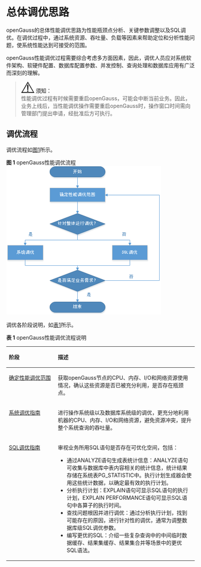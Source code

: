 # 总体调优思路<a name="ZH-CN_TOPIC_0245374518"></a>

openGauss的总体性能调优思路为性能瓶颈点分析、关键参数调整以及SQL调优。在调优过程中，通过系统资源、吞吐量、负载等因素来帮助定位和分析性能问题，使系统性能达到可接受的范围。

openGauss性能调优过程需要综合考虑多方面因素，因此，调优人员应对系统软件架构、软硬件配置、数据库配置参数、并发控制、查询处理和数据库应用有广泛而深刻的理解。

>![](public_sys-resources/icon-notice.gif) **须知：**   
>性能调优过程有时候需要重启openGauss，可能会中断当前业务。因此，业务上线后，当性能调优操作需要重启openGauss时，操作窗口时间需向管理部门提出申请，经批准后方可执行。  

## 调优流程<a name="zh-cn_topic_0237121483_zh-cn_topic_0073253541_zh-cn_topic_0040046511_section7336753113553"></a>

调优流程如[图1](#zh-cn_topic_0237121483_zh-cn_topic_0073253541_zh-cn_topic_0040046511_fig52278782113544)所示。

**图 1**  openGauss性能调优流程<a name="zh-cn_topic_0237121483_zh-cn_topic_0073253541_zh-cn_topic_0040046511_fig52278782113544"></a>  
![](figures/性能调优流程.png "openGauss性能调优流程")

调优各阶段说明，如[表1](#zh-cn_topic_0237121483_zh-cn_topic_0073253541_zh-cn_topic_0040046511_table18747316113544)所示。

**表 1**  openGauss性能调优流程说明

<a name="zh-cn_topic_0237121483_zh-cn_topic_0073253541_zh-cn_topic_0040046511_table18747316113544"></a>
<table><thead align="left"><tr id="zh-cn_topic_0237121483_zh-cn_topic_0073253541_zh-cn_topic_0040046511_row57564514113544"><th class="cellrowborder" valign="top" width="26%" id="mcps1.2.3.1.1"><p id="zh-cn_topic_0237121483_zh-cn_topic_0073253541_zh-cn_topic_0040046511_p32214083113544"><a name="zh-cn_topic_0237121483_zh-cn_topic_0073253541_zh-cn_topic_0040046511_p32214083113544"></a><a name="zh-cn_topic_0237121483_zh-cn_topic_0073253541_zh-cn_topic_0040046511_p32214083113544"></a>阶段</p>
</th>
<th class="cellrowborder" valign="top" width="74%" id="mcps1.2.3.1.2"><p id="zh-cn_topic_0237121483_zh-cn_topic_0073253541_zh-cn_topic_0040046511_p59203969113544"><a name="zh-cn_topic_0237121483_zh-cn_topic_0073253541_zh-cn_topic_0040046511_p59203969113544"></a><a name="zh-cn_topic_0237121483_zh-cn_topic_0073253541_zh-cn_topic_0040046511_p59203969113544"></a>描述</p>
</th>
</tr>
</thead>
<tbody><tr id="zh-cn_topic_0237121483_zh-cn_topic_0073253541_zh-cn_topic_0040046511_row30792195113544"><td class="cellrowborder" valign="top" width="26%" headers="mcps1.2.3.1.1 "><p id="zh-cn_topic_0237121483_zh-cn_topic_0073253541_zh-cn_topic_0040046511_p11139890113544"><a name="zh-cn_topic_0237121483_zh-cn_topic_0073253541_zh-cn_topic_0040046511_p11139890113544"></a><a name="zh-cn_topic_0237121483_zh-cn_topic_0073253541_zh-cn_topic_0040046511_p11139890113544"></a><a href="确定性能调优范围.md">确定性能调优范围</a></p>
</td>
<td class="cellrowborder" valign="top" width="74%" headers="mcps1.2.3.1.2 "><p id="zh-cn_topic_0237121483_zh-cn_topic_0073253541_p6652358711738"><a name="zh-cn_topic_0237121483_zh-cn_topic_0073253541_p6652358711738"></a><a name="zh-cn_topic_0237121483_zh-cn_topic_0073253541_p6652358711738"></a>获取openGauss节点的CPU、内存、I/O和网络资源使用情况，确认这些资源是否已被充分利用，是否存在瓶颈点。</p>
</td>
</tr>
<tr id="zh-cn_topic_0237121483_zh-cn_topic_0073253541_zh-cn_topic_0040046511_row7268277113544"><td class="cellrowborder" valign="top" width="26%" headers="mcps1.2.3.1.1 "><p id="zh-cn_topic_0237121483_zh-cn_topic_0073253541_zh-cn_topic_0040046511_p51859545113544"><a name="zh-cn_topic_0237121483_zh-cn_topic_0073253541_zh-cn_topic_0040046511_p51859545113544"></a><a name="zh-cn_topic_0237121483_zh-cn_topic_0073253541_zh-cn_topic_0040046511_p51859545113544"></a><a href="系统调优指南.md">系统调优指南</a></p>
</td>
<td class="cellrowborder" valign="top" width="74%" headers="mcps1.2.3.1.2 "><p id="zh-cn_topic_0237121483_zh-cn_topic_0073253541_zh-cn_topic_0040046511_p39873610113544"><a name="zh-cn_topic_0237121483_zh-cn_topic_0073253541_zh-cn_topic_0040046511_p39873610113544"></a><a name="zh-cn_topic_0237121483_zh-cn_topic_0073253541_zh-cn_topic_0040046511_p39873610113544"></a>进行操作系统级以及数据库系统级的调优，更充分地利用机器的CPU、内存、I/O和网络资源，避免资源冲突，提升整个系统查询的吞吐量。</p>
</td>
</tr>
<tr id="zh-cn_topic_0237121483_zh-cn_topic_0073253541_zh-cn_topic_0040046511_row23318170113544"><td class="cellrowborder" valign="top" width="26%" headers="mcps1.2.3.1.1 "><p id="zh-cn_topic_0237121483_zh-cn_topic_0073253541_zh-cn_topic_0040046511_p9723624113544"><a name="zh-cn_topic_0237121483_zh-cn_topic_0073253541_zh-cn_topic_0040046511_p9723624113544"></a><a name="zh-cn_topic_0237121483_zh-cn_topic_0073253541_zh-cn_topic_0040046511_p9723624113544"></a><a href="SQL调优指南.md">SQL调优指南</a></p>
</td>
<td class="cellrowborder" valign="top" width="74%" headers="mcps1.2.3.1.2 "><p id="zh-cn_topic_0237121483_zh-cn_topic_0073253541_zh-cn_topic_0040046511_p49416119113544"><a name="zh-cn_topic_0237121483_zh-cn_topic_0073253541_zh-cn_topic_0040046511_p49416119113544"></a><a name="zh-cn_topic_0237121483_zh-cn_topic_0073253541_zh-cn_topic_0040046511_p49416119113544"></a>审视业务所用SQL语句是否存在可优化空间，包括：</p>
<a name="zh-cn_topic_0237121483_zh-cn_topic_0073253541_zh-cn_topic_0040046511_ul42091895113544"></a><a name="zh-cn_topic_0237121483_zh-cn_topic_0073253541_zh-cn_topic_0040046511_ul42091895113544"></a><ul id="zh-cn_topic_0237121483_zh-cn_topic_0073253541_zh-cn_topic_0040046511_ul42091895113544"><li>通过ANALYZE语句生成表统计信息：ANALYZE语句可收集与数据库中表内容相关的统计信息，统计结果存储在系统表PG_STATISTIC中。执行计划生成器会使用这些统计数据，以确定最有效的执行计划。</li><li>分析执行计划：EXPLAIN语句可显示SQL语句的执行计划，EXPLAIN PERFORMANCE语句可显示SQL语句中各算子的执行时间。</li><li>查找问题根因并进行调优：通过分析执行计划，找到可能存在的原因，进行针对性的调优，通常为调整数据库级SQL调优参数。</li><li>编写更优的SQL：介绍一些复杂查询中的中间临时数据缓存、结果集缓存、结果集合并等场景中的更优SQL语法。</li></ul>
</td>
</tr>
</tbody>
</table>



